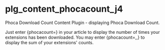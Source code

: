 # plg_content_phocacount_j4
 Phoca Download Count Content Plugin - displaying Phoca Download Count.

Just enter {phocacount=<phocaid>} in your article to display the number of times your extensions has been downloaded.
You may enter {phocacount=<id1>,<id2>,<id3>} to display the sum of your extensions' counts.
